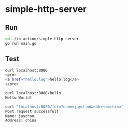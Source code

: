 # simple-http-server

## Run

```bash
cd ./in-action/simple-http-server
go run main.go
```

## Test

```bash
curl localhost:8080      
<pre>
<a href="hello.log">hello.log</a>
</pre>

curl localhost:8080/hello
Hello World!

curl "localhost:8080/form?name=jaychou&address=china"
Post request successful!
Name: jaychou
Address: china
```
